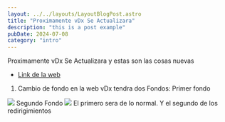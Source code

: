 ```yaml
---
layout: ../../layouts/LayoutBlogPost.astro
title: "Proximamente vDx Se Actualizara"
description: "this is a post example"
pubDate: 2024-07-08
category: "intro"
---
```

Proximamente vDx Se Actualizara y estas son las cosas nuevas
- [Link de la web](https://vdxweb.xyz)
1. Cambio de fondo en la web
vDx tendra dos Fondos:
Primer fondo
<img src="/post2/image.png" />
Segundo Fondo
<img src="/post2/image2.png" />
El primero sera de lo normal.
Y el segundo de los redirigimientos
